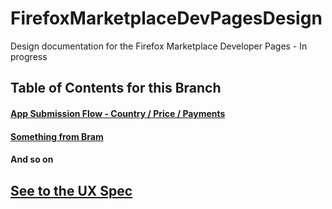 FirefoxMarketplaceDevPagesDesign
================================

Design documentation for the Firefox Marketplace Developer Pages - In progress

## Table of Contents for this Branch

#### [App Submission Flow - Country / Price / Payments][1]

#### [Something from Bram][2]

#### And so on


## [See to the UX Spec][3]



[1]: https://github.com/tsmuse/FirefoxMarketplaceDevPagesDesign/blob/master/AppSub_CountryPricePayment/index.md

[2]: https://github.com/tsmuse/FirefoxMarketplaceDevPagesDesign/blob/master/BramFolder/index.md

[3]: http://tsmuse.github.io/FirefoxMarketplaceDevPagesDesign
